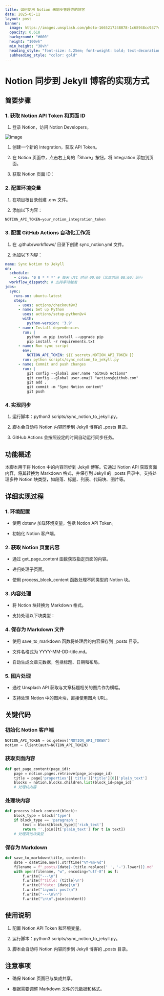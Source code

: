 ```yaml
---
title: 如何使用 Notion 来同步管理你的博客
date: 2025-05-11
layout: post
banner:
  image: https://images.unsplash.com/photo-1665217248078-1c68948cc937?crop=entropy&cs=tinysrgb&fit=max&fm=jpg&ixid=M3w2OTIwMzJ8MHwxfHJhbmRvbXx8fHx8fHx8fDE3NDY5Mzc0OTd8&ixlib=rb-4.1.0&q=80&w=1080
  opacity: 0.618
  background: "#000"
  height: "100vh"
  min_height: "38vh"
  heading_style: "font-size: 4.25em; font-weight: bold; text-decoration: underline"
  subheading_style: "color: gold"
---
```


# Notion 同步到 Jekyll 博客的实现方式

## 简要步骤

### 1. 获取 Notion API Token 和页面 ID

1. 登录 Notion，访问 Notion Developers。

![image](https://prod-files-secure.s3.us-west-2.amazonaws.com/a7a0cc5a-89b9-4cda-8686-1fba0ca52f40/d19c1afe-dea5-4312-9333-786b0ba83054/image.png?X-Amz-Algorithm=AWS4-HMAC-SHA256&X-Amz-Content-Sha256=UNSIGNED-PAYLOAD&X-Amz-Credential=ASIAZI2LB4664ZGRGPZ2%2F20250511%2Fus-west-2%2Fs3%2Faws4_request&X-Amz-Date=20250511T042457Z&X-Amz-Expires=3600&X-Amz-Security-Token=IQoJb3JpZ2luX2VjEAwaCXVzLXdlc3QtMiJIMEYCIQDNDRT3Rb0ZWva7O%2BVJCjhoHLn0QFM7s0Hod%2BV9LowOkQIhAK2B0V0GzDLHqbBl%2FVK7Ito3LVy5PMbR9ENFcHqqAU3ZKogECLX%2F%2F%2F%2F%2F%2F%2F%2F%2F%2FwEQABoMNjM3NDIzMTgzODA1IgyUzBIxLqIv3W%2FAJxcq3APYD%2Bs39AMz%2FB67WWDDs2QQd0GMDQdUciAvRE%2FPbA23zEW16Ip2HEsFzOH3j1JoFCGhbpK08FuwmAYvxYo1aS26OqHXNx5yLGmPFKdQvroIKUbnz8yCzg04b4jpaS7bxdIx0CcCYSIAbsIZvutmsdUV2yWXSUJmgKHCRm4Lf4z4cdPTPqS2pQtY927XEc9xJXL%2BWtwF4i9uxjrZ1KFjnsIs%2FfCTY95D2A05sDQYA89ljljL0XdNv%2FfmuYCXgeTgydSBHAqPfByMRTuw5%2FulcegZyrOGhqt25bHefwkFcUzaNFkwLojE%2BZb%2BhdO942T1N%2BY6aYr9UJw2LuVWRUbCqaNL3WQVrHPVKnZWF22CjSUR5%2BaSBFwy9nx9eJtqMj5qSICx0toYlzQodr%2FxPl%2FWfSHFhxJ79fnzslQg772lAGyhW8Gj%2FCH41boVSALII2pQgTMSu1yKreoX02k7hCHGVSW8iwBJPy9USB1C2Bszy0AiWxGT7%2B3ZVx%2Bto%2BsWCT9J7ieQbLSw19SyVp0Y7KJhcu8wivrOkW0SnWt%2FA8KmWlpso6XzNB%2BKeBFznW76UUaOU583%2BAM3hhf0qFi8SQcZOfgDhjsDx1OtLjTZoUgHofQKWh8zKV3uZbRKsVV8RDDPw4DBBjqkAY9TENJXrhe5KmuP7ImYdjlxvRQzlFdkGTBFcd%2FbvjtxN0o5R6GL20K5iiVHxJyZPlWTVkF55S5Zytn85yXto8%2BlkFEsRSpZGnhx9waxTmKK7hLvunLP6SRvN4394pLyOjuEy8et1a1U7nqrqugZNE%2BFqAhpGsMNqFfoiu2bCntWt%2BD3u9igLVdKXKiPIafJesd5%2B6JThKjf6l%2Fh7BhkUEfp6GxF&X-Amz-Signature=ab980ef1b427b7859d9829ef6facb2006eecb071c60d083aabce1ad782778c2d&X-Amz-SignedHeaders=host&x-id=GetObject)

1. 创建一个新的 Integration，获取 API Token。

1. 在 Notion 页面中，点击右上角的「Share」按钮，将 Integration 添加到页面。

1. 获取 Notion 页面 ID：


### 2. 配置环境变量

1. 在项目根目录创建 .env 文件。

1. 添加以下内容：

```javascript
NOTION_API_TOKEN=your_notion_integration_token
```

### 3. 配置 GitHub Actions 自动化工作流

1. 在 .github/workflows/ 目录下创建 sync_notion.yml 文件。

1. 添加以下内容：

```yaml
name: Sync Notion to Jekyll
on:
  schedule:
    - cron: '0 0 * * *' # 每天 UTC 时间 00:00（北京时间 08:00）运行
  workflow_dispatch: # 支持手动触发
jobs:
  sync:
    runs-on: ubuntu-latest
    steps:
      - uses: actions/checkout@v3
      - name: Set up Python
        uses: actions/setup-python@v4
        with:
          python-version: '3.9'
      - name: Install dependencies
        run: |
          python -m pip install --upgrade pip
          pip install -r requirements.txt
      - name: Run sync script
        env:
          NOTION_API_TOKEN: ${{ secrets.NOTION_API_TOKEN }}
        run: python scripts/sync_notion_to_jekyll.py
      - name: Commit and push changes
        run: |
          git config --global user.name "GitHub Actions"
          git config --global user.email "actions@github.com"
          git add .
          git commit -m "Sync Notion content"
          git push
```

### 4. 实现同步

1. 运行脚本：python3 scripts/sync_notion_to_jekyll.py。

1. 脚本会自动将 Notion 内容同步到 Jekyll 博客的 _posts 目录。

1. GitHub Actions 会按照设定的时间自动运行同步任务。

## 功能概述

本脚本用于将 Notion 中的内容同步到 Jekyll 博客。它通过 Notion API 获取页面内容，将其转换为 Markdown 格式，并保存到 Jekyll 的 _posts 目录中。支持处理多种 Notion 块类型，如段落、标题、列表、代码块、图片等。

## 详细实现过程

### 1. 环境配置

- 使用 dotenv 加载环境变量，包括 Notion API Token。

- 初始化 Notion 客户端。

### 2. 获取 Notion 页面内容

- 通过 get_page_content 函数获取指定页面的内容。

- 递归处理子页面。

- 使用 process_block_content 函数处理不同类型的 Notion 块。

### 3. 内容处理

- 将 Notion 块转换为 Markdown 格式。

- 支持处理以下块类型：


### 4. 保存为 Markdown 文件

- 使用 save_to_markdown 函数将处理后的内容保存到 _posts 目录。

- 文件名格式为 YYYY-MM-DD-title.md。

- 自动生成文章元数据，包括标题、日期和布局。

### 5. 图片处理

- 通过 Unsplash API 获取与文章标题相关的图片作为横幅。

- 支持处理 Notion 中的图片块，直接使用图片 URL。

## 关键代码

### 初始化 Notion 客户端

```python
NOTION_API_TOKEN = os.getenv("NOTION_API_TOKEN")
notion = Client(auth=NOTION_API_TOKEN)
```

### 获取页面内容

```python
def get_page_content(page_id):
    page = notion.pages.retrieve(page_id=page_id)
    title = page['properties']['title']['title'][0]['plain_text']
    blocks = notion.blocks.children.list(block_id=page_id)
    # 处理块内容
```

### 处理块内容

```python
def process_block_content(block):
    block_type = block['type']
    if block_type == 'paragraph':
        text = block[block_type]['rich_text']
        return ''.join([t['plain_text'] for t in text])
    # 处理其他块类型
```

### 保存为 Markdown

```python
def save_to_markdown(title, content):
    date = datetime.now().strftime("%Y-%m-%d")
    filename = f"_posts/{date}-{title.replace(' ', '-').lower()}.md"
    with open(filename, "w", encoding="utf-8") as f:
        f.write("---\n")
        f.write(f"title: {title}\n")
        f.write(f"date: {date}\n")
        f.write("layout: post\n")
        f.write("---\n\n")
        f.write("\n\n".join(content))
```

## 使用说明

1. 配置 Notion API Token 和环境变量。

1. 运行脚本：python3 scripts/sync_notion_to_jekyll.py。

1. 脚本会自动将 Notion 内容同步到 Jekyll 博客的 _posts 目录。

## 注意事项

- 确保 Notion 页面已与集成共享。

- 根据需要调整 Markdown 文件的元数据和格式。